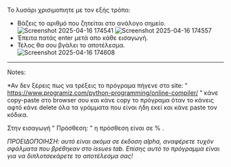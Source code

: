 Το λυσάρι χρισιμοπιητε με τον εξής τρόπο:
+ Βάζεις το αριθμό που ζητείται στο ανάλογο σημείο.
![Screenshot 2025-04-16 174541](https://github.com/user-attachments/assets/820166e0-3866-4f79-85d3-e71ba9ffeaa4)
![Screenshot 2025-04-16 174557](https://github.com/user-attachments/assets/e0705c2c-0b04-4a11-927f-e30d44530b75)
+ Έπειτα πατάς enter μετά απο κάθε εισαγωγή.
+ Τέλος θα σου βγάλει το αποτέλεσμα.
![Screenshot 2025-04-16 174608](https://github.com/user-attachments/assets/a8d2bfe0-b5b5-4510-b38f-28b47a71ceb5)

---------------------------------------------------------------------------------------------------------------------------------
Notes:

*Αν δεν ξέρεις πως να τρέξεις το πρόγραμα πήγενε στο site: " https://www.programiz.com/python-programming/online-compiler/ " κάνε copy-paste στο browser σου και κάνε copy 
το πρόγραμα όταν το κάνεις αφτό κάνε delete όλα τα γράμματα που είναι ήδη εκεί και κάνε paste τον κόδικα.

Στην εισαγωγή " Πρόσθεση: " η πρόσθεση είναι σε % .

*ΠΡΟΕΙΔΟΠΟΙΗΣΗ: αυτό είναι ακόμα σε έκδοση alpha, αναφέρετε τυχόν σφάλματα που βρέθηκαν στο issues tab. Επίσης αυτό το πρόγραμμα είναι για να διπλοτσεκάρετε το αποτέλεσμα σας!*
